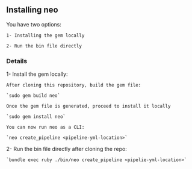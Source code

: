 ## Installing neo

You have two options:

    1- Installing the gem locally

    2- Run the bin file directly

### Details

1- Install the gem locally:

    After cloning this repository, build the gem file:

    `sudo gem build neo`

    Once the gem file is generated, proceed to install it locally

    `sudo gem install neo`

    You can now run neo as a CLI:

    `neo create_pipeline <pipeline-yml-location>`

2- Run the bin file directly after cloning the repo:

    `bundle exec ruby ./bin/neo create_pipeline <pipelie-yml-location>`
